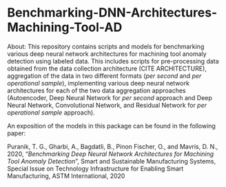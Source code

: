 # Benchmarking-DNN-Architectures-Machining-Tool-AD
About: 
This repository contains scripts and models for benchmarking various deep neural network architectures for machining tool anomaly detection using labeled data. This includes scripts for pre-processing data obtained from the data collection architecture (CITE ARCHITECTURE), aggregation of the data in two different formats (*per second* and *per operational sample*), implementing various deep neural network architectures for each of the two data aggregation approaches (Autoencoder, Deep Neural Network for *per second* approach and Deep Neural Network, Convolutional Network, and Residual Network for *per operational sample* approach).

An exposition of the models in this package can be found in the following paper:

Puranik, T. G., Gharbi, A., Bagdatli, B., Pinon Fischer, O., and Mavris, D. N., 2020, “*Benchmarking Deep Neural Network Architectures for Machining Tool Anomaly Detection*”, Smart and Sustainable Manufacturing Systems, Special Issue on Technology Infrastructure for Enabling Smart Manufacturing, ASTM International, 2020

